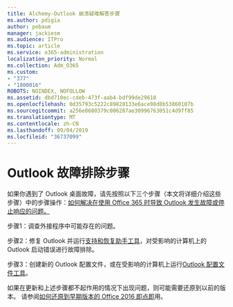 ```yaml
---
title: Alchemy-Outlook 崩溃疑难解答步骤
ms.author: pdigia
author: pebaum
manager: jackiesm
ms.audience: ITPro
ms.topic: article
ms.service: o365-administration
localization_priority: Normal
ms.collection: Adm_O365
ms.custom:
- "377"
- "1800016"
ROBOTS: NOINDEX, NOFOLLOW
ms.assetid: dbd710ec-cdeb-473f-aab4-bdf99de29610
ms.openlocfilehash: 0d35793c5222c89828133e6ace98d8b53860107b
ms.sourcegitcommit: a256e8680379c006287ae30996763051c4d9ff85
ms.translationtype: MT
ms.contentlocale: zh-CN
ms.lasthandoff: 09/04/2019
ms.locfileid: "36737099"
---
```

# <a name="outlook-crash-troubleshooting-steps"></a>Outlook 故障排除步骤

如果你遇到了 Outlook 桌面故障，请先按照以下三个步骤（本文将详细介绍这些步骤）中的步骤操作：[如何解决在使用 Office 365 时导致 Outlook 发生故障或停止响应的问题。](https://docs.microsoft.com/exchange/troubleshoot/outlook-crashes/crash-issues)
  
步骤1：调查外接程序中可能存在的问题。
  
步骤2：修复 Outlook 并运行[支持和恢复助手工具](https://aka.ms/SaRA-OutlookWontStart)，对受影响的计算机上的 Outlook 启动错误进行故障排除。
  
步骤3：创建新的 Outlook 配置文件，或在受影响的计算机上运行[Outlook 配置文件工具](https://aka.ms/SaRA-OutlookSetupProfile)。
  
如果在更新和上述步骤都不起作用的情况下出现问题，则可能需要还原到以前的版本。 请参阅[如何还原到早期版本的 Office 2016 即点即](https://support.microsoft.com/help/2770432)用。
  